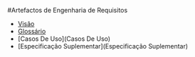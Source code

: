 #Artefactos de Engenharia de Requisitos

- [Visão](Visão)
- [Glossário](Glossário)
- [Casos De Uso](Casos De Uso)
- [Especificação Suplementar](Especificação Suplementar)
